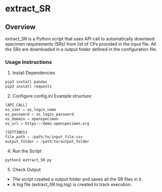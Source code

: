 # extract_SR

## Overview

extract_SR is a Python script that uses API call to automatically downlaod specimen requirements (SRs) from list of CPs provided in the input file. All the SRs are downloaded in a output folder defined in the configuration file.

### Usage Instructions
1. Install Dependencies
```python
pip3 install pandas
pip3 install requests
```

2. Configure config.ini
Example structure:

```python
[API_CALL]
os_user = os_login_name
os_password = os_login_password
os_domain = openspecimen
os_url = https://demo.openspecimen.org

[SETTINGS]
file_path = /path/to/input_file.csv
output_folder = /path/to/output_folder
```

4. Run the Script
```python
python3 extract_SR.py
```

5. Check Output
- The script created a output folder and saves all the SR files in it.
- A log file (extract_SR.log.log) is created to track execution.
